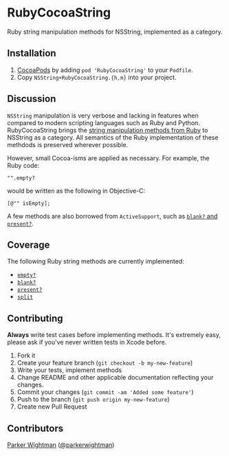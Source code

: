 RubyCocoaString
===============

Ruby string manipulation methods for NSString, implemented as a category.

## Installation

1. [CocoaPods](http://cocoapods.org) by adding `pod 'RubyCocoaString'` to your `Podfile`.
2. Copy `NSString+RubyCocoaString.{h,m}` into your project.

## Discussion

`NSString` manipulation is very verbose and lacking in features when 
compared to modern scripting languages such as Ruby and Python. 
RubyCocoaString brings the [string manipulation methods from Ruby](http://www.ruby-doc.org/core-1.9.3/String.html) 
to NSString as a category. All semantics of the Ruby implementation of these methdods is preserved wherever possible.

However, small Cocoa-isms are applied as necessary. For example, the Ruby code:

```
"".empty?
```

would be written as the following in Objective-C:

```
[@"" isEmpty];
```

A few methods are also borrowed from `ActiveSupport`, such as [`blank?` and `present?`](http://guides.rubyonrails.org/active_support_core_extensions.html#blank-and-present).

## Coverage

The following Ruby string methods are currently implemented:

* [`empty?`](http://www.ruby-doc.org/core-1.9.3/String.html#method-i-empty-3F)
* [`blank?`](http://guides.rubyonrails.org/active_support_core_extensions.html#blank-and-present)
* [`present?`](http://guides.rubyonrails.org/active_support_core_extensions.html#blank-and-present)
* [`split`](http://www.ruby-doc.org/core-1.9.3/String.html#method-i-split)

## Contributing

**Always** write test cases before implementing methods. It's extremely easy, please ask if you've never written tests in Xcode before.

1. Fork it
2. Create your feature branch (`git checkout -b my-new-feature`)
3. Write your tests, implement methods
4. Change README and other applicable documentation reflecting your changes.
5. Commit your changes (`git commit -am 'Added some feature'`)
7. Push to the branch (`git push origin my-new-feature`)
8. Create new Pull Request

## Contributors

[Parker Wightman](https://github.com/pwightman) ([@parkerwightman](http://twitter.com/parkerwightman))  

